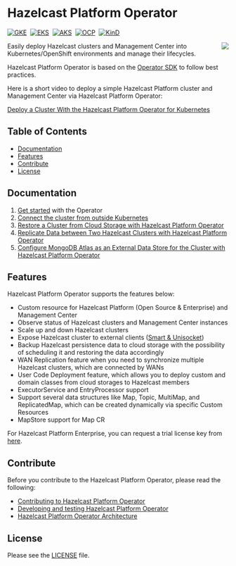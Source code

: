 # Hazelcast Platform Operator #
[![GKE](https://img.shields.io/github/actions/workflow/status/hazelcast/hazelcast-platform-operator/nightly-e2e-gke.yaml?branch=main&label=GKE&style=flat)](https://hazelcast.github.io/hazelcast-platform-operator/gke)&nbsp; [![EKS](https://img.shields.io/github/actions/workflow/status/hazelcast/hazelcast-platform-operator/nightly-e2e-eks.yaml?branch=main&label=EKS&style=flat)](https://hazelcast.github.io/hazelcast-platform-operator/eks)&nbsp; [![AKS](https://img.shields.io/github/actions/workflow/status/hazelcast/hazelcast-platform-operator/nightly-e2e-aks.yaml?branch=main&label=AKS&style=flat)](https://hazelcast.github.io/hazelcast-platform-operator/aks)&nbsp; [![OCP](https://img.shields.io/github/actions/workflow/status/hazelcast/hazelcast-platform-operator/nightly-e2e-ocp.yaml?branch=main&label=OCP&style=flat)](https://hazelcast.github.io/hazelcast-platform-operator/ocp)&nbsp; [![KinD](https://img.shields.io/github/actions/workflow/status/hazelcast/hazelcast-platform-operator/nightly-e2e-kind.yaml?branch=main&label=KinD&style=flat)](https://hazelcast.github.io/hazelcast-platform-operator/kind)

<img align="right" src="https://hazelcast.com/brand-assets/files/hazelcast-stacked-flat-sm.png">

Easily deploy Hazelcast clusters and Management Center into Kubernetes/OpenShift environments and manage their lifecycles.

Hazelcast Platform Operator is based on the [Operator SDK](https://github.com/operator-framework/operator-sdk) to follow best practices.

Here is a short video to deploy a simple Hazelcast Platform cluster and Management Center via Hazelcast Platform Operator:

[Deploy a Cluster With the Hazelcast Platform Operator for Kubernetes](https://www.youtube.com/watch?v=4cK5I74nmr4)

## Table of Contents

* [Documentation](#documentation)
* [Features](#features)
* [Contribute](#contribute)
* [License](#license)

## Documentation

1. [Get started](https://docs.hazelcast.com/operator/latest/get-started) with the Operator
2. [Connect the cluster from outside Kubernetes](https://docs.hazelcast.com/tutorials/hazelcast-platform-operator-expose-externally)
3. [Restore a Cluster from Cloud Storage with Hazelcast Platform Operator](https://docs.hazelcast.com/tutorials/hazelcast-platform-operator-external-backup-restore)
4. [Replicate Data between Two Hazelcast Clusters with Hazelcast Platform Operator](https://docs.hazelcast.com/tutorials/hazelcast-platform-operator-wan-replication)
5. [Configure MongoDB Atlas as an External Data Store for the Cluster with Hazelcast Platform Operator](https://docs.hazelcast.com/tutorials/hazelcast-platform-operator-map-store-mongodb-atlas)

## Features

Hazelcast Platform Operator supports the features below:

* Custom resource for Hazelcast Platform (Open Source & Enterprise) and Management Center
* Observe status of Hazelcast clusters and Management Center instances
* Scale up and down Hazelcast clusters
* Expose Hazelcast cluster to external
  clients ([Smart & Unisocket](https://docs.hazelcast.com/hazelcast/latest/clients/java#java-client-operation-modes))
* Backup Hazelcast persistence data to cloud storage with the possibility of scheduling it and restoring the data accordingly
* WAN Replication feature when you need to synchronize multiple Hazelcast clusters, which are connected by WANs
* User Code Deployment feature, which allows you to deploy custom and domain classes from cloud storages to Hazelcast members
* ExecutorService and EntryProcessor support
* Support several data structures like Map, Topic, MultiMap, and ReplicatedMap, which can be created dynamically via specific Custom Resources
* MapStore support for Map CR

For Hazelcast Platform Enterprise, you can request a trial license key from [here](https://trialrequest.hazelcast.com).

## Contribute

Before you contribute to the Hazelcast Platform Operator, please read the following:

* [Contributing to Hazelcast Platform Operator](CONTRIBUTING.md)
* [Developing and testing Hazelcast Platform Operator](DEVELOPER.md)
* [Hazelcast Platform Operator Architecture](ARCHITECTURE_OVERVIEW.md)

## License

Please see the [LICENSE](LICENSE) file.
